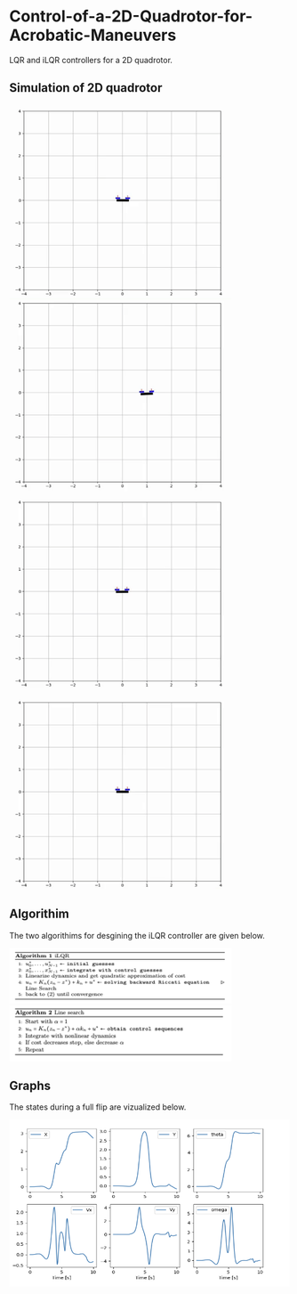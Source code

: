 # Control-of-a-2D-Quadrotor-for-Acrobatic-Maneuvers
LQR and iLQR controllers for a 2D quadrotor.

## Simulation of 2D quadrotor
<p float="center">
  <img src="assets/drone_under_wind.gif" width="400" height="350" />
  <img src="assets/drone_traj.gif" width="400" height="350" />
  <img src="assets/drone_vertical.gif" width="400" height="350" />
  <img src="assets/drone_flip.gif" width="400" height="350" />
</p> 

## Algorithim
The two algorithims for desgining the iLQR controller are given below.
<p float="center">
  <img src="assets/iLQR.png" width="400" height="100" />
  <img src="assets/backtracking_line_search.png" width="400" height="100" />
</p> 

## Graphs
The states during a full flip are vizualized below.
<p align = 'left'><img src ='assets/quadrotor_states.png' width="550" height="300" ></p>   
